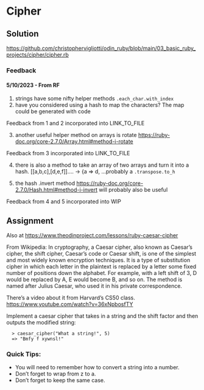 # Cipher

## Solution

https://github.com/christophervigliotti/odin_ruby/blob/main/03_basic_ruby_projects/cipher/cipher.rb 

### Feedback

#### 5/10/2023 - From RF 

1. strings have some nifty helper methods `.each_char.with_index `
2. have you considered using a hash to map the characters? The map could be generated with code

Feedback from 1 and 2 incorporated into LINK_TO_FILE

3. another useful helper method on arrays is rotate https://ruby-doc.org/core-2.7.0/Array.html#method-i-rotate

Feedback from 3 incorporated into LINK_TO_FILE

4. there is also a method to take an array of two arrays and turn it into a hash.
[[a,b,c],[d,e,f]].... -> {a => d, ...probably a `.transpose.to_h`

5. the hash .invert method https://ruby-doc.org/core-2.7.0/Hash.html#method-i-invert
will probably also be useful

Feedback from 4 and 5 incorporated into WIP

## Assignment 

Also at https://www.theodinproject.com/lessons/ruby-caesar-cipher

From Wikipedia: In cryptography, a Caesar cipher, also known as Caesar’s cipher, the shift cipher, Caesar’s code or Caesar shift, is one of the simplest and most widely known encryption techniques. It is a type of substitution cipher in which each letter in the plaintext is replaced by a letter some fixed number of positions down the alphabet. For example, with a left shift of 3, D would be replaced by A, E would become B, and so on. The method is named after Julius Caesar, who used it in his private correspondence.

There’s a video about it from Harvard’s CS50 class. https://www.youtube.com/watch?v=36xNpbosfTY

Implement a caesar cipher that takes in a string and the shift factor and then outputs the modified string:

```
  > caesar_cipher("What a string!", 5)
  => "Bmfy f xywnsl!"
```

### Quick Tips:

* You will need to remember how to convert a string into a number.
* Don’t forget to wrap from z to a.
* Don’t forget to keep the same case.